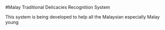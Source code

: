 #Malay Traditional Delicacies Recognition System

This system is being developed to help all the Malaysian especially Malay young